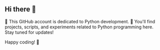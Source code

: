 ## Hi there 👋

👋 This GitHub account is dedicated to Python development.
🐍 You'll find projects, scripts, and experiments related to Python programming here. Stay tuned for updates!


Happy coding! 🚀
